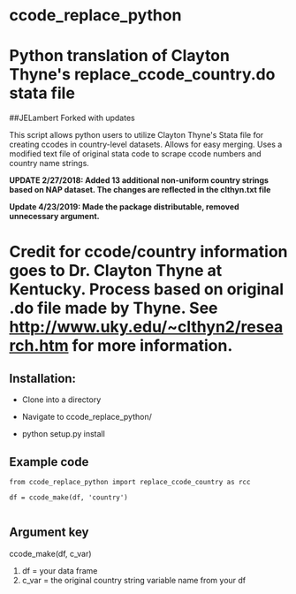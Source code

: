 # ccode_replace_python
# Python translation of Clayton Thyne's replace_ccode_country.do stata file
##JELambert Forked with updates

This script allows python users to utilize Clayton Thyne's Stata file for creating ccodes in country-level datasets. Allows for easy merging. Uses a modified text file of original stata code to scrape ccode numbers and country name strings.

**UPDATE 2/27/2018: Added 13 additional non-uniform country strings based on NAP dataset. The changes are reflected in the clthyn.txt file**

**Update 4/23/2019: Made the package distributable, removed unnecessary argument.**

# Credit for ccode/country information goes to Dr. Clayton Thyne at Kentucky. Process based on original .do file made by Thyne. See http://www.uky.edu/~clthyn2/research.htm for more information.

## Installation:
* Clone into a directory

* Navigate to ccode_replace_python/

* python setup.py install


## Example code

```
from ccode_replace_python import replace_ccode_country as rcc

df = ccode_make(df, 'country')


```
## Argument key

ccode_make(df, c_var)

1. df = your data frame
2. c_var = the original country string variable name from your df
